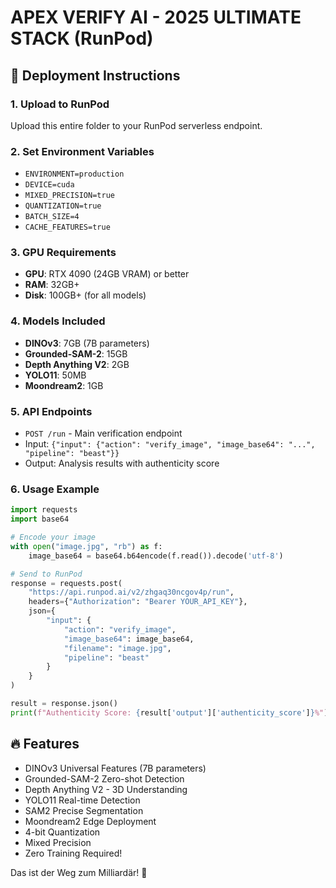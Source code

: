 # APEX VERIFY AI - 2025 ULTIMATE STACK (RunPod)

## 🚀 Deployment Instructions

### 1. Upload to RunPod
Upload this entire folder to your RunPod serverless endpoint.

### 2. Set Environment Variables
- `ENVIRONMENT=production`
- `DEVICE=cuda`
- `MIXED_PRECISION=true`
- `QUANTIZATION=true`
- `BATCH_SIZE=4`
- `CACHE_FEATURES=true`

### 3. GPU Requirements
- **GPU**: RTX 4090 (24GB VRAM) or better
- **RAM**: 32GB+
- **Disk**: 100GB+ (for all models)

### 4. Models Included
- **DINOv3**: 7GB (7B parameters)
- **Grounded-SAM-2**: 15GB
- **Depth Anything V2**: 2GB
- **YOLO11**: 50MB
- **Moondream2**: 1GB

### 5. API Endpoints
- `POST /run` - Main verification endpoint
- Input: `{"input": {"action": "verify_image", "image_base64": "...", "pipeline": "beast"}}`
- Output: Analysis results with authenticity score

### 6. Usage Example
```python
import requests
import base64

# Encode your image
with open("image.jpg", "rb") as f:
    image_base64 = base64.b64encode(f.read()).decode('utf-8')

# Send to RunPod
response = requests.post(
    "https://api.runpod.ai/v2/zhgaq30ncgov4p/run",
    headers={"Authorization": "Bearer YOUR_API_KEY"},
    json={
        "input": {
            "action": "verify_image",
            "image_base64": image_base64,
            "filename": "image.jpg",
            "pipeline": "beast"
        }
    }
)

result = response.json()
print(f"Authenticity Score: {result['output']['authenticity_score']}%")
```

## 🔥 Features
- DINOv3 Universal Features (7B parameters)
- Grounded-SAM-2 Zero-shot Detection
- Depth Anything V2 - 3D Understanding
- YOLO11 Real-time Detection
- SAM2 Precise Segmentation
- Moondream2 Edge Deployment
- 4-bit Quantization
- Mixed Precision
- Zero Training Required!

Das ist der Weg zum Milliardär! 🚀
